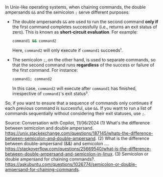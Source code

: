 In Unix-like operating systems, when chaining commands, the double ampersands `&&` and the semicolon `;` serve different purposes:

- The double ampersands `&&` are used to run the second command **only if** the first command completes successfully (i.e., returns an exit status of zero). This is known as **short-circuit evaluation**. For example:
  ```bash
  command1 && command2
  ```
  Here, `command2` will only execute if `command1` succeeds¹.

- The semicolon `;`, on the other hand, is used to separate commands, so that the second command runs **regardless** of the success or failure of the first command. For instance:
  ```bash
  command1; command2
  ```
  In this case, `command2` will execute after `command1` has finished, irrespective of `command1`'s exit status².

So, if you want to ensure that a sequence of commands only continues if each previous command is successful, use `&&`. If you want to run a list of commands sequentially without considering their exit statuses, use `;`.

Source: Conversation with Copilot, 11/06/2024
(1) What's the difference between semicolon and double ampersand. https://unix.stackexchange.com/questions/187145/whats-the-difference-between-semicolon-and-double-ampersand.
(2) What is the difference between double-ampersand (&&) and semicolon .... https://stackoverflow.com/questions/25669540/what-is-the-difference-between-double-ampersand-and-semicolon-in-linux.
(3) Semicolon or double ampersand for chaining commands?. https://askubuntu.com/questions/1026774/semicolon-or-double-ampersand-for-chaining-commands.